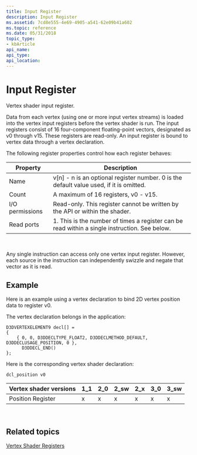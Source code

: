 ```yaml
---
title: Input Register
description: Input Register
ms.assetid: 7cd8e555-4e69-4905-a541-62e09b41a602
ms.topic: reference
ms.date: 05/31/2018
topic_type: 
- kbArticle
api_name: 
api_type: 
api_location: 
---
```


# Input Register

Vertex shader input register.

Data from each vertex (using one or more input vertex streams) is loaded into the vertex input registers before the vertex shader is run. The input registers consist of 16 four-component floating-point vectors, designated as v0 through v15. These registers are read-only. An input register is bound to vertex data through a vertex declaration.

The following register properties control how each register behaves:



| Property        | Description                                                                                   |
|-----------------|-----------------------------------------------------------------------------------------------|
| Name            | v\[n\] - n is an optional register number. 0 is the default value used, if it is omitted.     |
| Count           | A maximum of 16 registers, v0 - v15.                                                          |
| I/O permissions | Read-only. This register cannot be written by the API or within the shader.                   |
| Read ports      | 1. This is the number of times a register can be read within a single instruction. See below. |



 

Any single instruction can access only one vertex input register. However, each source in the instruction can independently swizzle and negate that vector as it is read.

## Example

Here is an example using a vertex declaration to bind 2D vertex position data to register v0.

The vertex declaration belongs in the application:


```
D3DVERTEXELEMENT9 decl[] =
{
    { 0, 0, D3DDECLTYPE_FLOAT2, D3DDECLMETHOD_DEFAULT, D3DDECLUSAGE_POSITION, 0 },
      D3DDECL_END()
};
```



Here is the corresponding vertex shader declaration:


```
dcl_position v0
```





| Vertex shader versions | 1\_1 | 2\_0 | 2\_sw | 2\_x | 3\_0 | 3\_sw |
|------------------------|------|------|-------|------|------|-------|
| Position Register      | x    | x    | x     | x    | x    | x     |



 

## Related topics

<dl> <dt>

[Vertex Shader Registers](dx9-graphics-reference-asm-vs-registers.md)
</dt> </dl>

 

 




